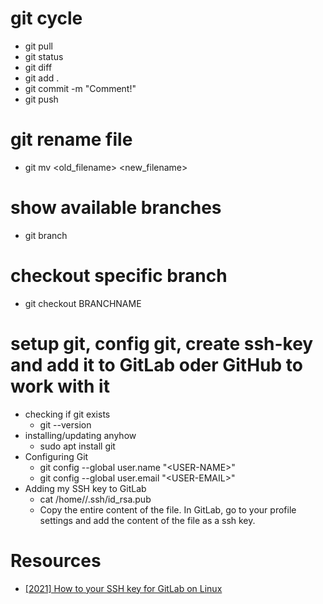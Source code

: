 # git cycle
* git pull
* git status
* git diff
* git add .
* git commit -m "Comment!"
* git push

# git rename file
* git mv <old_filename> <new_filename>

# show available branches
* git branch

# checkout specific branch    
* git checkout BRANCHNAME

# setup git, config git, create ssh-key and add it to GitLab oder GitHub to work with it
* checking if git exists  
    * git --version
* installing/updating anyhow  
    * sudo apt install git
* Configuring Git  
    * git config --global user.name \"\<USER-NAME\>\"  
    * git config --global user.email "\<USER-EMAIL\>"  
* Adding my SSH key to GitLab  
    * cat /home/<USEER>/.ssh/id_rsa.pub  
    * Copy the entire content of the file. In GitLab, go to your profile settings and add the content of the file as a ssh key.

# Resources
* [\[2021\] How to your SSH key for GitLab on Linux](https://medium.com/devops-with-valentine/2021-how-to-your-ssh-key-for-gitlab-on-linux-1b94e2a3a49a)
